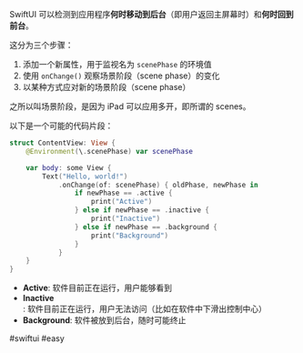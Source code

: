 SwiftUI 可以检测到应用程序**何时移动到后台**（即用户返回主屏幕时）和**何时回到前台**。

这分为三个步骤：

1. 添加一个新属性，用于监视名为 `scenePhase` 的环境值
2. 使用 `onChange()` 观察场景阶段（scene phase）的变化
3. 以某种方式应对新的场景阶段（scene phase）

之所以叫场景阶段，是因为 iPad 可以应用多开，即所谓的 scenes。

以下是一个可能的代码片段：

```swift
struct ContentView: View {
    @Environment(\.scenePhase) var scenePhase

    var body: some View {
        Text("Hello, world!")
            .onChange(of: scenePhase) { oldPhase, newPhase in
                if newPhase == .active {
                    print("Active")
                } else if newPhase == .inactive {
                    print("Inactive")
                } else if newPhase == .background {
                    print("Background")
                }
            }
    }
}
```

- **Active**: 软件目前正在运行，用户能够看到
- **Inactive**: 软件目前正在运行，用户无法访问（比如在软件中下滑出控制中心）
- **Background**: 软件被放到后台，随时可能终止

#swiftui #easy 